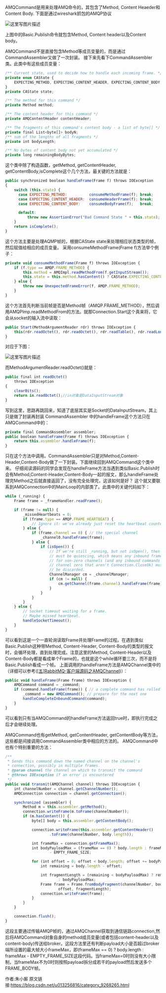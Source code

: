 AMQCommand是用来处理AMQ命令的，其包含了Method, Content Heaeder和Content Body.
下面是通过wireshark抓包的AMQP协议

![这里写图片描述](https://gitee.com/hezhiyuan007/java-study/raw/master/images/rabbitmqSC/1346a6d6-9da1-4fa1-a3e6-8d4eebf4f201.png)

上图中的Basic.Publish命令就包含Method, Content header以及Content body。

AMQCommand不是直接包含Method等成员变量的，而是通过CommandAssembler又做了一次封装。
接下来先看下CommandAssembler类。此类中有这些成员变量：
```js 
/** Current state, used to decide how to handle each incoming frame. */
private enum CAState {
    EXPECTING_METHOD, EXPECTING_CONTENT_HEADER, EXPECTING_CONTENT_BODY, COMPLETE
}
private CAState state;

/** The method for this command */
private Method method;

/** The content header for this command */
private AMQContentHeader contentHeader;

/** The fragments of this command's content body - a list of byte[] */
private final List<byte[]> bodyN;
/** sum of the lengths of all fragments */
private int bodyLength;

/** No bytes of content body not yet accumulated */
private long remainingBodyBytes;
```

这个类中除了构造函数，getMethod, getContentHeader, getContentBody,isComplete这个几个方法，最关键的方法就是：
```js 
public synchronized boolean handleFrame(Frame f) throws IOException
{
    switch (this.state) {
      case EXPECTING_METHOD:          consumeMethodFrame(f); break;
      case EXPECTING_CONTENT_HEADER:  consumeHeaderFrame(f); break;
      case EXPECTING_CONTENT_BODY:    consumeBodyFrame(f);   break;

      default:
          throw new AssertionError("Bad Command State " + this.state);
    }
    return isComplete();
}
```

这个方法主要是处理AQMP帧的，根据CAState state来处理相应状态类型的帧，然后赋值给相应的成员变量。
采用consumeMethodFrame(Frame f)方法举个例子：

```js 
private void consumeMethodFrame(Frame f) throws IOException {
    if (f.type == AMQP.FRAME_METHOD) {
        this.method = AMQImpl.readMethodFrom(f.getInputStream());
        this.state = this.method.hasContent() ? CAState.EXPECTING_CONTENT_HEADER : CAState.COMPLETE;
    } else {
        throw new UnexpectedFrameError(f, AMQP.FRAME_METHOD);
    }
}
```

这个方法首先判断当前帧是否是Method帧（AMQP.FRAME_METHOD），然后调用AMQPImp.readMethodFrom的方法。就那Connection.Start这个真来将，它会从socket的输入流中读取：

```js 
public Start(MethodArgumentReader rdr) throws IOException {
    this(rdr.readOctet(), rdr.readOctet(), rdr.readTable(), rdr.readLongstr(), rdr.readLongstr());
}
```

对应于下图：

![这里写图片描述](https://gitee.com/hezhiyuan007/java-study/raw/master/images/rabbitmqSC/ad9dee06-10a2-4715-a74f-3e740f3ac19a.png)

而MethodArgumentReader.readOctet()就是：
```js 
public final int readOctet()
    throws IOException
{
    clearBits();
    return in.readOctet();//in对象是DataInputStream对象
}
```

写到这里，思路再跳回来，知道了底层其实是Socket的DataInputStream，其上只是做了封装再封装
CommandAssembler 中的handleFrame这个方法只在AMQCommand中的：

```js 
private final CommandAssembler assembler;
public boolean handleFrame(Frame f) throws IOException {
    return this.assembler.handleFrame(f);
}
```

只在这个方法中调用。CommandAssembler只是对Method,Content-Header,Content-Body做了一下封装。下面继续回到AMQCommand这个类中来。
仔细阅读源码的同学会发现在handleFrame方法当遇到类似Basic.Publish时会有Method,Content-Header,Content-Body一起的报文，那么handleFrame处理完Method之后就直接返回了，没有完全处理完，这该如何是好？
这个就又要联系到AMQConnection中的MainLoop的内部类了。此类中的关键代码如下：

```js 
while (_running) {
    Frame frame = _frameHandler.readFrame();

    if (frame != null) {
        _missedHeartbeats = 0;
        if (frame.type == AMQP.FRAME_HEARTBEAT) {
            // Ignore it: we've already just reset the heartbeat counter.
        } else {
            if (frame.channel == 0) { // the special channel
                _channel0.handleFrame(frame);
            } else {
                if (isOpen()) {
                    // If we're still _running, but not isOpen(), then we
                    // must be quiescing, which means any inbound frames
                    // for non-zero channels (and any inbound commands on
                    // channel zero that aren't Connection.CloseOk) must
                    // be discarded.
                    ChannelManager cm = _channelManager;
                    if (cm != null) {
                        cm.getChannel(frame.channel).handleFrame(frame);
                    }
                }
            }
        }
    } else {
        // Socket timeout waiting for a frame.
        // Maybe missed heartbeat.
        handleSocketTimeout();
    }
}
```

可以看到这是一个一直轮询读取Frame并处理Frame的过程。在遇到类似Basic.Publish这种带Method, Content-Header, Content-Body的类型的报文时，会循环处理，直到处理完成。注意这里的Method, Content-Header以及Content-Body都是看成单个Frame的，也就是这个while循环要三次，而不是将Basic.Publish看成一个帧。
上面调用的handleFrame方法是AMQChannel类中的（详细可以参考([[五]RabbitMQ-客户端源码之AMQChannel](http://blog.csdn.net/u013256816/article/details/70214791))）：

```js 
public void handleFrame(Frame frame) throws IOException {
    AMQCommand command = _command;
    if (command.handleFrame(frame)) { // a complete command has rolled off the assembly line
        _command = new AMQCommand(); // prepare for the next one
        handleCompleteInboundCommand(command);
    }
}
```

可以看到只有当AMQCommand的handleFrame方法返回true时，即执行完成之后才会继续处理。

AMQCommand也有getMethod, getContentHeader, getContentBody等方法，这些都是间接调用CommandAssembler类中相应的方法的。
AMQCommand中也有个特别重要的方法：
```js 
/**
 * Sends this command down the named channel on the channel's
 * connection, possibly in multiple frames.
 * @param channel the channel on which to transmit the command
 * @throws IOException if an error is encountered
 */
public void transmit(AMQChannel channel) throws IOException {
    int channelNumber = channel.getChannelNumber();
    AMQConnection connection = channel.getConnection();

    synchronized (assembler) {
        Method m = this.assembler.getMethod();
        connection.writeFrame(m.toFrame(channelNumber));
        if (m.hasContent()) {
            byte[] body = this.assembler.getContentBody();

            connection.writeFrame(this.assembler.getContentHeader()
                    .toFrame(channelNumber, body.length));

            int frameMax = connection.getFrameMax();
            int bodyPayloadMax = (frameMax == 0) ? body.length : frameMax
                    - EMPTY_FRAME_SIZE;

            for (int offset = 0; offset < body.length; offset += bodyPayloadMax) {
                int remaining = body.length - offset;

                int fragmentLength = (remaining < bodyPayloadMax) ? remaining
                        : bodyPayloadMax;
                Frame frame = Frame.fromBodyFragment(channelNumber, body,
                        offset, fragmentLength);
                connection.writeFrame(frame);
            }
        }
    }

    connection.flush();
}
```

这段主要通过传输AMQP帧的，通过AMQChannel获取到通信链路connection,然后将AMQCommand对象自身的method成员变量(或者包括content-header以及content-body)传送给broker。这段方法里还有判断payload大小是否超过broker端所设置的最大帧大小frameMax，即(frameMax == 0) ? body.length : frameMax - EMPTY_FRAME_SIZE这段代码。当frameMax=0时则没有大小限制，当frameMax不为0时则按照payload拆分成若干的payload然后发送多个FRAME_BODY帧。

作者:朱小厮  原文链接:https://blog.csdn.net/u013256816/category_9268265.html
